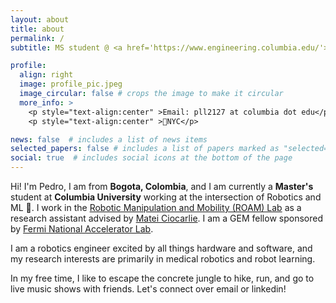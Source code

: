 ```yaml
---
layout: about
title: about
permalink: /
subtitle: MS student @ <a href='https://www.engineering.columbia.edu/'>Columbia Engineering</a>. Formerly @ <a href='https://www.mit.edu/'>MIT</a> & <a href='https://www.octant.bio/'>Octant Bio</a>.    

profile:
  align: right
  image: profile_pic.jpeg
  image_circular: false # crops the image to make it circular
  more_info: >
    <p style="text-align:center" >Email: pll2127 at columbia dot edu</p>
    <p style="text-align:center" >📍NYC</p>

news: false  # includes a list of news items
selected_papers: false # includes a list of papers marked as "selected={true}"
social: true  # includes social icons at the bottom of the page
---
```


Hi! I'm Pedro, I am from **Bogota, Colombia**, and I am currently a **Master's** student at **Columbia University** working at the intersection of Robotics and ML 🤖. I work in the [Robotic Manipulation and Mobility (ROAM) Lab](https://roam.me.columbia.edu/) as a research assistant advised by [Matei Ciocarlie](https://roam.me.columbia.edu/people/matei-ciocarlie). I am a GEM fellow sponsored by [Fermi National Accelerator Lab](https://www.fnal.gov/).

I am a robotics engineer excited by all things hardware and software, and my research interests are primarily in medical robotics and robot learning.

In my free time, I like to escape the concrete jungle to hike, run, and go to live music shows with friends. Let's connect over email or linkedin! 
